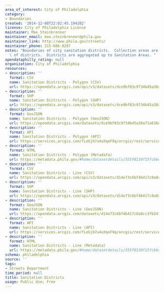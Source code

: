 ```yaml
---
area_of_interest: City of Philadelphia
category:
- Boundaries
created: '2014-12-08T22:02:45.194282'
license: City of Philadelphia License
maintainer: Max Steinbrenner
maintainer_email: max.steinbrenner@phila.gov
maintainer_link: http://www.phila.gov/streets/
maintainer_phone: 215-686-8287
notes: "Boundaries of city sanitation districts.  Collection areas are subdivisions\
  \ of districts.  Districts are aggregated up to Sanitation Areas. "
opendataphilly_rating: null
organization: City of Philadelphia
resources:
- description: ''
  format: CSV
  name: Sanitation Districts - Polygon (CSV)
  url: https://opendata.arcgis.com/api/v3/datasets/dce9bf83c9734b45a30a71a636e01e0d_0/downloads/data?format=csv&spatialRefId=4326
- description: ''
  format: SHP
  name: Sanitation Districts - Polygon (SHP)
  url: https://opendata.arcgis.com/api/v3/datasets/dce9bf83c9734b45a30a71a636e01e0d_0/downloads/data?format=shp&spatialRefId=4326
- description: ''
  format: GeoJSON
  name: Sanitation Districts - Polygon (GeoJSON)
  url: https://opendata.arcgis.com/datasets/dce9bf83c9734b45a30a71a636e01e0d_0.geojson
- description: ''
  format: API
  name: Sanitation Districts - Polygon (API)
  url: https://services.arcgis.com/fLeGjb7u4uXqeF9q/arcgis/rest/services/Sanitation_Districts/FeatureServer/0/query?outFields=*&where=1%3D1
- description: ''
  format: HTML
  name: Sanitation Districts - Polygon (Metadata)
  url: https://metadata.phila.gov/#home/datasetdetails/555f8130f15fcb6c6ed44123/representationdetails/55705af22160fe337abbcd09/
- description: ''
  format: CSV
  name: Sanitation Districts - Line (CSV)
  url: https://opendata.arcgis.com/api/v3/datasets/d14e73c6bf4b417c8a0cc3fb241e07d2_0/downloads/data?format=csv&spatialRefId=4326
- description: ''
  format: SHP
  name: Sanitation Districts - Line (SHP)
  url: https://opendata.arcgis.com/api/v3/datasets/d14e73c6bf4b417c8a0cc3fb241e07d2_0/downloads/data?format=shp&spatialRefId=4326
- description: ''
  format: GeoJSON
  name: Sanitation Districts - Line (GeoJSON)
  url: https://opendata.arcgis.com/datasets/d14e73c6bf4b417c8a0cc3fb241e07d2_0.geojson
- description: ''
  format: API
  name: Sanitation Districts - Line (API)
  url: https://services.arcgis.com/fLeGjb7u4uXqeF9q/arcgis/rest/services/Sanitation_Districts_arc/FeatureServer/0/query?outFields=*&where=1%3D1
- description: ''
  format: HTML
  name: Sanitation Districts - Line (Metadata)
  url: https://metadata.phila.gov/#home/datasetdetails/555f8130f15fcb6c6ed44123/representationdetails/5571b1c0e4fb1d91393c216c/
schema: philadelphia
source: ''
tags:
- Streets Department
time_period: null
title: Sanitation Districts
usage: Public Use; Free
---
```

